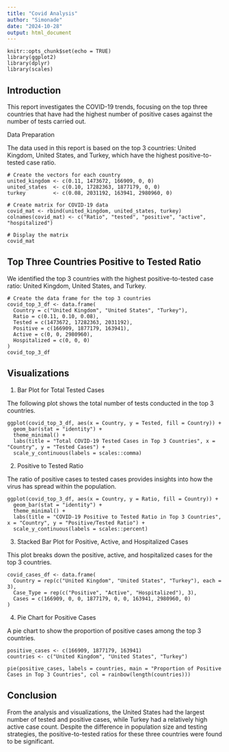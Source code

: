 ```yaml
---
title: "Covid Analysis"
author: "Simonade"
date: "2024-10-28"
output: html_document
---
```


``````{r setup, include=FALSE}
knitr::opts_chunk$set(echo = TRUE)
library(ggplot2)
library(dplyr)
library(scales)
``````

##  Introduction

This report investigates the COVID-19 trends, focusing on the top three countries that have had the highest number of positive cases against the number of tests carried out.

Data Preparation

The data used in this report is based on the top 3 countries: United Kingdom, United States, and Turkey, which have the highest positive-to-tested case ratio.
```{r , echo=FALSE}
# Create the vectors for each country
united_kingdom <- c(0.11, 1473672, 166909, 0, 0)
united_states  <- c(0.10, 17282363, 1877179, 0, 0)
turkey         <- c(0.08, 2031192, 163941, 2980960, 0)

# Create matrix for COVID-19 data
covid_mat <- rbind(united_kingdom, united_states, turkey)
colnames(covid_mat) <- c("Ratio", "tested", "positive", "active", "hospitalized")

# Display the matrix
covid_mat
```


##  Top Three Countries Positive to Tested Ratio

We identified the top 3 countries with the highest positive-to-tested case ratio: United Kingdom, United States, and Turkey.

```{r dataframe, echo=FALSE}
# Create the data frame for the top 3 countries
covid_top_3_df <- data.frame(
  Country = c("United Kingdom", "United States", "Turkey"),
  Ratio = c(0.11, 0.10, 0.08),
  Tested = c(1473672, 17282363, 2031192),
  Positive = c(166909, 1877179, 163941),
  Active = c(0, 0, 2980960),
  Hospitalized = c(0, 0, 0)
)
covid_top_3_df
```

##  Visualizations

1. Bar Plot for Total Tested Cases

The following plot shows the total number of tests conducted in the top 3 countries.
```{r barchart, echo=FALSE}
ggplot(covid_top_3_df, aes(x = Country, y = Tested, fill = Country)) +
  geom_bar(stat = "identity") +
  theme_minimal() +
  labs(title = "Total COVID-19 Tested Cases in Top 3 Countries", x = "Country", y = "Tested Cases") +
  scale_y_continuous(labels = scales::comma)
```

2. Positive to Tested Ratio

The ratio of positive cases to tested cases provides insights into how the virus has spread within the population.
```{r top 3 countries, echo=FALSE}
ggplot(covid_top_3_df, aes(x = Country, y = Ratio, fill = Country)) +
  geom_bar(stat = "identity") +
  theme_minimal() +
  labs(title = "COVID-19 Positive to Tested Ratio in Top 3 Countries", x = "Country", y = "Positive/Tested Ratio") +
  scale_y_continuous(labels = scales::percent)
```

3. Stacked Bar Plot for Positive, Active, and Hospitalized Cases

This plot breaks down the positive, active, and hospitalized cases for the top 3 countries.
```{r country, echo=FALSE}
covid_cases_df <- data.frame(
  Country = rep(c("United Kingdom", "United States", "Turkey"), each = 3),
  Case_Type = rep(c("Positive", "Active", "Hospitalized"), 3),
  Cases = c(166909, 0, 0, 1877179, 0, 0, 163941, 2980960, 0)
)

```

4. Pie Chart for Positive Cases

A pie chart to show the proportion of positive cases among the top 3 countries.
```{r proportion, echo=FALSE}
positive_cases <- c(166909, 1877179, 163941)
countries <- c("United Kingdom", "United States", "Turkey")

pie(positive_cases, labels = countries, main = "Proportion of Positive Cases in Top 3 Countries", col = rainbow(length(countries)))
```

##  Conclusion

From the analysis and visualizations, the United States had the largest number of tested and positive cases, while Turkey had a relatively high active case count. Despite the difference in population size and testing strategies, the positive-to-tested ratios for these three countries were found to be significant.
